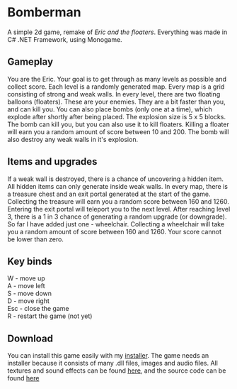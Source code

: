 # Bomberman

A simple 2d game, remake of *Eric and the floaters*.
Everything was made in C# .NET Framework, using Monogame.

## Gameplay

You are the Eric. Your goal is to get through as many
levels as possible and collect score. Each level is
a randomly generated map. Every map is a grid consisting of 
strong and weak walls. In every level, there are two
floating balloons (floaters). These are your enemies.
They are a bit faster than you, and can kill you.
You can also place bombs (only one at a time),
which explode after shortly after being placed. The explosion size
is 5 x 5 blocks. The bomb can kill you, but you can also use
it to kill floaters. Killing a floater will earn you
a random amount of score between 10 and 200.
The bomb will also destroy any weak walls in it's explosion.

## Items and upgrades

If a weak wall is destroyed, there is a chance of uncovering
a hidden item. All hidden items can only generate inside weak walls.
In every map, there is a treasure chest
and an exit portal generated at the start of the game.
Collecting the treasure will earn you a random score between
160 and 1260. Entering the exit portal will teleport you to
the next level. After reaching level 3, there is a 1 in 3 chance
of generating a random upgrade (or downgrade). So far I have added
just one - wheelchair. Collecting a wheelchair will take you a
random amount of score between 160 and 1260. Your score cannot
be lower than zero.

## Key binds

W - move up  
A - move left  
S - move down  
D - move right  
Esc - close the game  
R - restart the game (not yet)

## Download

You can install this game easily with my [installer](https://github.com/ZlomenyMesic/Bomberman/blob/main/BombermanSetup.msi).
The game needs an installer because it consists of many .dll files, images and audio files.
All textures and sound effects can be found [here](https://github.com/ZlomenyMesic/Bomberman/blob/main/files/content),
and the source code can be found [here](https://github.com/ZlomenyMesic/Bomberman/blob/main/files/code)

